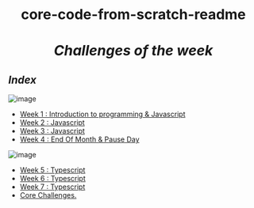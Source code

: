 <h1 align="center"> core-code-from-scratch-readme</h1>

*<h1 align="center">Challenges of the week</h1>*

## _Index_

![image](https://img.shields.io/badge/JavaScript-F7DF1E?style=for-the-badge&logo=javascript&logoColor=black)
- [Week 1 : Introduction to programming & Javascript](Repository/Week1.md)
- [Week 2 : Javascript](Repository/Week2.md)
- [Week 3 : Javascript](Repository/Week3.md)
- [Week 4 : End Of Month & Pause Day](Repository/Week4.md)

![image](https://img.shields.io/badge/TypeScript-007ACC?style=for-the-badge&logo=typescript&logoColor=white)
- [Week 5 : Typescript](Repository/Week5.md)
- [Week 6 : Typescript](Repository/Week6.md)
- [Week 7 : Typescript](Repository/Week7.md)
- [ Core Challenges.](resources/scrum.md)



